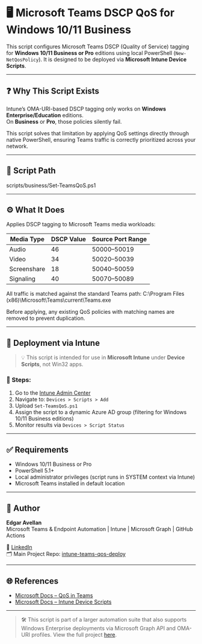 # 🖥️ Microsoft Teams DSCP QoS for Windows 10/11 Business

This script configures Microsoft Teams DSCP (Quality of Service) tagging for **Windows 10/11 Business or Pro** editions using local PowerShell (`New-NetQosPolicy`). It is designed to be deployed via **Microsoft Intune Device Scripts**.

---

## ❓ Why This Script Exists

Intune’s OMA-URI-based DSCP tagging only works on **Windows Enterprise/Education** editions.  
On **Business** or **Pro**, those policies silently fail.

This script solves that limitation by applying QoS settings directly through native PowerShell, ensuring Teams traffic is correctly prioritized across your network.

---

## 📂 Script Path
scripts/business/Set-TeamsQoS.ps1

---

## ⚙️ What It Does

Applies DSCP tagging to Microsoft Teams media workloads:

| Media Type    | DSCP Value | Source Port Range |
|---------------|------------|-------------------|
| Audio         | 46         | 50000–50019       |
| Video         | 34         | 50020–50039       |
| Screenshare   | 18         | 50040–50059       |
| Signaling     | 40         | 50070–50089       |

All traffic is matched against the standard Teams path:
C:\Program Files (x86)\Microsoft\Teams\current\Teams.exe


Before applying, any existing QoS policies with matching names are removed to prevent duplication.

---

## 🚀 Deployment via Intune

> 💡 This script is intended for use in **Microsoft Intune** under **Device Scripts**, not Win32 apps.

### 🔄 Steps:

1. Go to the [Intune Admin Center](https://endpoint.microsoft.com)
2. Navigate to: `Devices > Scripts > Add`
3. Upload `Set-TeamsQoS.ps1`
4. Assign the script to a dynamic Azure AD group (filtering for Windows 10/11 Business editions)
5. Monitor results via `Devices > Script Status`

---

## ✅ Requirements

- Windows 10/11 Business or Pro
- PowerShell 5.1+
- Local administrator privileges (script runs in SYSTEM context via Intune)
- Microsoft Teams installed in default location

---

## 🧠 Author

**Edgar Avellan**  
Microsoft Teams & Endpoint Automation | Intune | Microsoft Graph | GitHub Actions  

🔗 [LinkedIn](https://linkedin.com/in/edgaravellan)  
🗂️ Main Project Repo: [intune-teams-qos-deploy](https://github.com/eavellan/intune-teams-qos-deploy)

---

## 🌐 References

- [Microsoft Docs – QoS in Teams](https://learn.microsoft.com/en-us/microsoftteams/qos-in-teams#using-powershell-to-set-dscp-values)
- [Microsoft Docs – Intune Device Scripts](https://learn.microsoft.com/en-us/mem/intune/apps/intune-management-extension)

---

> 🛠 This script is part of a larger automation suite that also supports Windows Enterprise deployments via Microsoft Graph API and OMA-URI profiles. View the full project [here](https://github.com/eavellan/intune-teams-qos-deploy).






